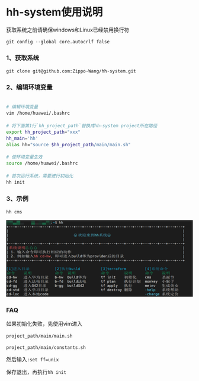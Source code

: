 # hh-system使用说明

获取系统之前请确保windows和Linux已经禁用换行符
```git
git config --global core.autocrlf false
```

### 1、获取系统
```git
git clone git@github.com:Zippo-Wang/hh-system.git
```
### 2、编辑环境变量
```bash

# 编辑环境变量
vim /home/huawei/.bashrc

# 将下面第1行`hh_project_path`替换成hh-system project所在路径
export hh_project_path="xxx"
hh_main='hh'
alias hh="source $hh_project_path/main/main.sh"

# 使环境变量生效
source /home/huawei/.bashrc

# 首次运行系统，需要进行初始化
hh init
```

### 3、示例
```bash
hh cms
```
![img.png](img.png)

### FAQ
如果初始化失败，先使用vim进入

`project_path/main/main.sh`

`project_path/main/constants.sh`

然后输入`:set ff=unix`

保存退出，再执行`hh init`
